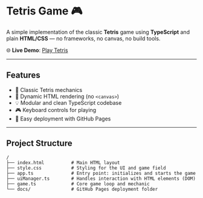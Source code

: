 # Tetris Game 🎮

A simple implementation of the classic **Tetris** game using **TypeScript** and plain **HTML/CSS** — no frameworks, no canvas, no build tools.

🌐 **Live Demo**: [Play Tetris](https://vpodhornyi.github.io/TypescriptTetris/)

---

## Features

- 🧱 Classic Tetris mechanics
- 🧩 Dynamic HTML rendering (no `<canvas>`)
- 💡 Modular and clean TypeScript codebase
- 🎮 Keyboard controls for playing
- 🚀 Easy deployment with GitHub Pages

---

## Project Structure
```plaintext
/
├── index.html          # Main HTML layout
├── style.css           # Styling for the UI and game field
├── app.ts              # Entry point: initializes and starts the game
├── uiManager.ts        # Handles interaction with HTML elements (DOM)
├── game.ts             # Core game loop and mechanic
└── docs/               # GitHub Pages deployment folder
